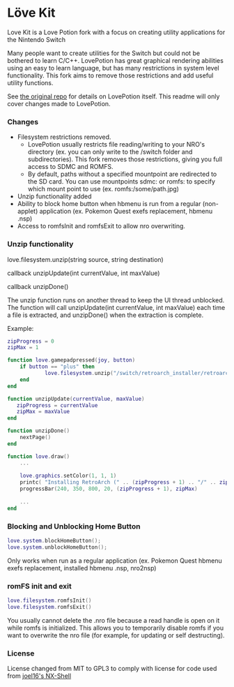 # Löve Kit

Love Kit is a Love Potion fork with a focus on creating utility applications for the Nintendo Switch

Many people want to create utilities for the Switch but could not be bothered to learn C/C++. LovePotion has great graphical rendering abilities using an easy to learn language, but has many restrictions in system level functionality. This fork aims to remove those restrictions and add useful utility functions.

See [the original repo](https://github.com/TurtleP/LovePotion) for details on LovePotion itself. This readme will only cover changes made to LovePotion.

### Changes

 * Filesystem restrictions removed.
    * LovePotion usually restricts file reading/writing to your NRO's directory (ex. you can only write to the /switch folder and subdirectories). This fork removes those restrictions, giving you full access to SDMC and ROMFS.
    * By default, paths without a specified mountpoint are redirected to the SD card. You can use mountpoints sdmc: or romfs: to specify which mount point to use (ex. romfs:/some/path.jpg)
 * Unzip functionality added
 * Ability to block home button when hbmenu is run from a regular (non-applet) application (ex. Pokemon Quest exefs replacement, hbmenu .nsp)
 * Access to romfsInit and romfsExit to allow nro overwriting.

### Unzip functionality

love.filesystem.unzip(string source, string destination)

callback unzipUpdate(int currentValue, int maxValue)

callback unzipDone()

The unzip function runs on another thread to keep the UI thread unblocked. The function will call unzipUpdate(int currentValue, int maxValue) each time a file is extracted, and unzipDone() when the extraction is complete.

Example:
```lua
zipProgress = 0
zipMax = 1

function love.gamepadpressed(joy, button)
    if button == "plus" then
            love.filesystem.unzip("/switch/retroarch_installer/retroarch.zip", "/")
    end
end

function unzipUpdate(currentValue, maxValue)
   zipProgress = currentValue
   zipMax = maxValue
end

function unzipDone()
    nextPage()
end

function love.draw()
    ...
    
    love.graphics.setColor(1, 1, 1)
    printc( "Installing RetroArch (" .. (zipProgress + 1) .. "/" .. zipMax .. ") ", 640, 300, 1280 )
    progressBar(240, 350, 800, 20, (zipProgress + 1), zipMax)
    
    ...
end
```

### Blocking and Unblocking Home Button
```lua
love.system.blockHomeButton();
love.system.unblockHomeButton();
```

Only works when run as a regular application (ex. Pokemon Quest hbmenu exefs replacement, installed hbmenu .nsp, nro2nsp)

### romFS init and exit

```lua
love.filesystem.romfsInit()
love.filesystem.romfsExit()
```

You usually cannot delete the .nro file because a read handle is open on it while romfs is initialized. This allows you to temporarily disable romfs if you want to overwrite the nro file (for example, for updating or self destructing).

### License

License changed from MIT to GPL3 to comply with license for code used from [joel16's NX-Shell](https://github.com/joel16/NX-Shell)
